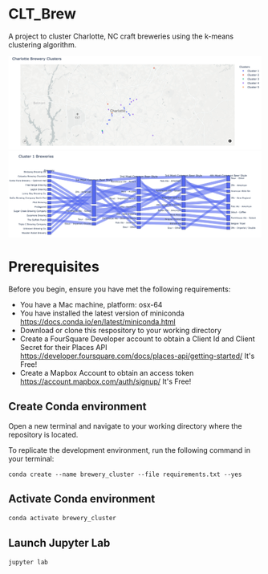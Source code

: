 # CLT_Brew
A project to cluster Charlotte, NC craft breweries using the k-means clustering algorithm. 

<img src="https://github.com/ddearmond/CLT_Brew/blob/main/images/clusters_map.png">

<img src = "https://github.com/ddearmond/CLT_Brew/blob/main/images/cluster_1.png" >

# Prerequisites
Before you begin, ensure you have met the following requirements:
* You have a Mac machine, platform: osx-64
* You have installed the latest version of miniconda https://docs.conda.io/en/latest/miniconda.html 
* Download or clone this respository to your working directory
* Create a FourSquare Developer account to obtain a Client Id and Client Secret for their Places API https://developer.foursquare.com/docs/places-api/getting-started/ It's Free!
* Create a Mapbox Account to obtain an access token https://account.mapbox.com/auth/signup/ It's Free!

## Create Conda environment
Open a new terminal and navigate to your working directory where the repository is located. 

To replicate the development environment, run the following command in your terminal:
```
conda create --name brewery_cluster --file requirements.txt --yes
```

## Activate Conda environment
```
conda activate brewery_cluster
```

## Launch Jupyter Lab
```
jupyter lab
```
